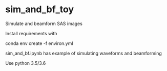 # sim_and_bf_toy
Simulate and beamform SAS images

Install requirements with 

conda env create -f environ.yml
  
sim_and_bf.ipynb has example of simulating waveforms and beamforming

Use python 3.5/3.6
